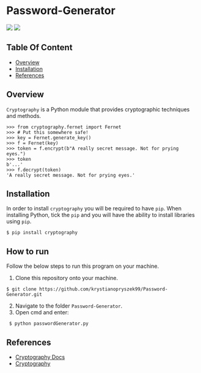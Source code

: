 # Password-Generator

<a href="https://pypi.org/project/cryptography/"><img src="https://img.shields.io/badge/pypi-36.0.1-green.svg"></a>
<a href="https://cryptography.io/en/latest/"><img src="https://img.shields.io/badge/docs-cryptography-blue.svg"></a>

## Table Of Content
- [Overview](#Overview)
- [Installation](#Installation)
- [References](#Refrences)

## Overview

`Cryptography` is a Python module that provides cryptographic techniques and methods.

```
>>> from cryptography.fernet import Fernet
>>> # Put this somewhere safe!
>>> key = Fernet.generate_key()
>>> f = Fernet(key)
>>> token = f.encrypt(b"A really secret message. Not for prying eyes.")
>>> token
b'...'
>>> f.decrypt(token)
'A really secret message. Not for prying eyes.'
```

## Installation

In order to install `cryptography` you will be required to have `pip`. When installing Python, tick the `pip` and you will have the ability to install libraries using `pip`.

```
$ pip install cryptography
```

## How to run

Follow the below steps to run this program on your machine.

1. Clone this repository onto your machine.
  ```
  $ git clone https://github.com/krystianopryszek99/Password-Generator.git
  ```
2. Navigate to the folder `Password-Generator`.
3. Open cmd and enter:
 ```
  $ python passwordGenerator.py
  ```

## References
- [Cryptography Docs](https://pypi.org/project/cryptography/)
- [Cryptography](https://cryptography.io/en/latest/)

